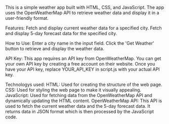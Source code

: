 This is a simple weather app built with HTML, CSS, and JavaScript. The app uses the OpenWeatherMap API to retrieve weather data and display it in a user-friendly format.

Features:
Fetch and display current weather data for a specified city.
Fetch and display 5-day forecast data for the specified city.

How to Use:
Enter a city name in the input field.
Click the 'Get Weather' button to retrieve and display the weather data.

API Key:
This app requires an API key from OpenWeatherMap. You can get your own API key by creating a free account on their website. Once you have your API key, replace YOUR_API_KEY in script.js with your actual API key.

Technologys used:
HTML: Used for creating the structure of the web page.
CSS: Used for styling the web page to make it visually appealing.
JavaScript: Used for fetching data from the OpenWeatherMap API and dynamically updating the HTML content.
OpenWeatherMap API: This API is used to fetch the current weather data and the 5-day forecast data. It returns data in JSON format which is then processed by the JavaScript code.

